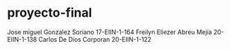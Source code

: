 # proyecto-final
Jose miguel Gonzalez Soriano 17-EIIN-1-164 Freilyn Eliezer Abreu   Mejía 20-EIIN-1-138 Carlos De Dios Corporan 20-EIIN-1-122
